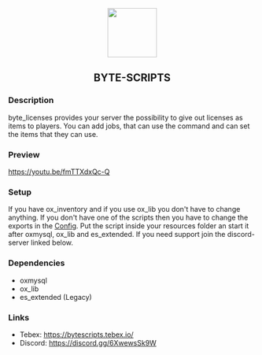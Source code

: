 <div align='center'><img src='https://github.com/Mirrrrrow/byte_licenses/assets/95571243/9a984061-5c13-471a-9cd4-99a018922fea' width='100rem'/></div>
<div align='center'><h2>BYTE-SCRIPTS</h2></div>

### Description
byte_licenses provides your server the possibility to give out licenses as items to players. You can add jobs, that can use the command and can set the items that they can use.

### Preview
https://youtu.be/fmTTXdxQc-Q

### Setup
If you have ox_inventory and if you use ox_lib you don't have to change anything. If you don't have one of the scripts then you have to change the exports in the [Config](config.lua).
Put the script inside your resources folder an start it after oxmysql, ox_lib and es_extended.
If you need support join the discord-server linked below.

### Dependencies
- oxmysql
- ox_lib
- es_extended (Legacy)

### Links
- Tebex: https://bytescripts.tebex.io/
- Discord: https://discord.gg/6XwewsSk9W
